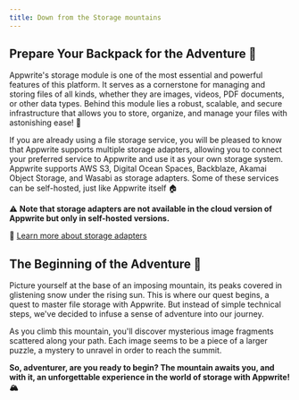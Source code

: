 ```yaml
---
title: Down from the Storage mountains
---
```


<Hero
title="The Beginning of the Ascent 🏞️"
image="/assets/workshop/storage/mountains.jpeg"
description="Welcome, adventurer, to the most exciting part of our journey through the Appwrite universe: the storage
module. As we stand at the foot of these majestic mountains, we embark on an adventure that will lead us to the pinnacle
of file storage mastery with Appwrite. But don't think it's a simple climb, for this ascent is filled with mysteries and
discoveries! 🌄"
/>

## Prepare Your Backpack for the Adventure 🎒

Appwrite's storage module is one of the most essential and powerful features of this platform. It serves as a
cornerstone for managing and storing files of all kinds, whether they are images, videos, PDF documents, or other data
types. Behind this module lies a robust, scalable, and secure infrastructure that allows you to store, organize, and
manage your files with astonishing ease! 🤩

<InfoBonus title="Available Adapters ↔️">

If you are already using a file storage service, you will be pleased to know that Appwrite supports multiple storage
adapters, allowing you to connect your preferred service to Appwrite and use it as your own storage system. Appwrite
supports AWS S3, Digital Ocean Spaces, Backblaze, Akamai Object Storage, and Wasabi as storage adapters. Some of these
services can be self-hosted, just like Appwrite itself 🏠

⚠️ **Note that storage adapters are not available in the cloud version of Appwrite but only in self-hosted versions.**

🔗 [Learn more about storage adapters](https://appwrite.io/docs/advanced/self-hosting/storage#adapters)

</InfoBonus>

## The Beginning of the Adventure 🌟

Picture yourself at the base of an imposing mountain, its peaks covered in glistening snow under the rising sun. This is
where our quest begins, a quest to master file storage with Appwrite. But instead of simple technical steps, we've
decided to infuse a sense of adventure into our journey.

As you climb this mountain, you'll discover mysterious image fragments scattered along your path. Each image seems to be
a piece of a larger puzzle, a mystery to unravel in order to reach the summit.

**So, adventurer, are you ready to begin? The mountain awaits you, and with it, an unforgettable experience in the world
of storage with Appwrite! 🏔️**
